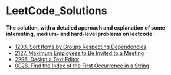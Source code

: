 # LeetCode_Solutions
#### The solution, with a **detailed approach and explanation** of some interesting, medium- and hard-level problems on leetcode : 
- [1203. Sort Items by Groups Respecting Dependencies](https://leetcode.com/problems/sort-items-by-groups-respecting-dependencies/solutions/3940307/cpp-topological-sorting-with-detailed-approach-beats10099/)
-  [2127. Maximum Employees to Be Invited to a Meeting](https://leetcode.com/problems/maximum-employees-to-be-invited-to-a-meeting/solutions/4041821/cpp-linear-traversal-toposort-dpwith-detailed-approach/)
-  [2296. Design a Text Editor](https://leetcode.com/problems/design-a-text-editor/solutions/4025654/cpp-doubly-linked-list-with-detailed-approach/)
-  [0028. Find the Index of the First Occurrence in a String](https://leetcode.com/problems/find-the-index-of-the-first-occurrence-in-a-string/solutions/4128817/kmp-algorithm-with-detailed-approach-beats-100/)
